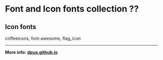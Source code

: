 # Font and Icon fonts collection ??

## Icon fonts
coffeeicons, font-awesome, flag_icon
      
---
**More info: [dpua.github.io](https://dpua.github.io/profile/)**